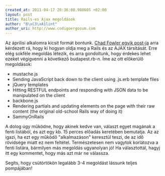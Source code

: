 ```yaml
---
created_at: 2011-04-17 20:36:00.988605 +02:00
layout: post
title: Rails-es Ajax megoldások
author: "B\xC3\xA1lint"
author_uri: http://www.codigoergosum.com
---
```


Az áprilisi alkalomra kicsit formát bontunk. [Chad Fowler egyik post-ja](http://chadfowler.com/2011/02/09/how-rails-developers-do-ajax-with-jquery-in-2011) arra kérdezett rá, hogy ki hogyan oldja meg a Rails és az AJAX társítását. Erre elég sokféle megoldás létezik, és arra gondoltunk, hogy érdekes lehet ezeket végigvenni a következő budapest.rb-n. Íme az ott előkerülő megoldások:

 * mustache.js
 * Sending JavaScript back down to the client using .js.erb template files
 * jQuery templates
 * Hitting RESTFUL endpoints and responding with JSON data to be manipulated on the client
 * backbone.js
 * Rendering partials and updating elements on the page with their raw content (the original old-school Rails way of doing it)
 * SammyOnRails

 A dolog úgy működne, hogy akinek kedve van, választ egyet magának a fenti listából, és azt egy kb. 15 perces előadás keretében bemutatja. Az az igazi, ha ezt egy működő "alkalmazáson" keresztül teszi, de az idő rövidsége miatt ez nem feltétel. Természetesen nem vagytok korlátozva a fenti listára, bármilyen más megoldás ugyanolyan jó! Ha választottál, hagyj itt egy kommentet, hogy más azt már ne válassza.

 Segíts, hogy csütörtökön legalább 3-4 megoldást lássunk teljes pompájában!

